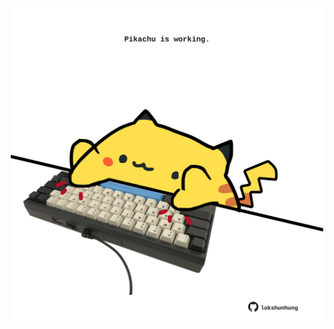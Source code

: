 <!-- built at 30/12/2022, 07:00:50 UTC -->
<p align="center">
  <img width="500" height="500" src="./ReadmeImage.svg">
</p>

